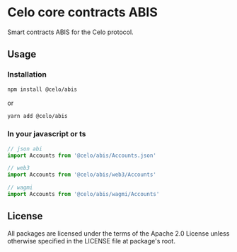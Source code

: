 # Celo core contracts ABIS

Smart contracts ABIS for the Celo protocol.

## Usage

### Installation

```bash
npm install @celo/abis
```

or

```bash
yarn add @celo/abis
```

### In your javascript or ts

```ts
// json abi
import Accounts from '@celo/abis/Accounts.json'

// web3
import Accounts from '@celo/abis/web3/Accounts'

// wagmi
import Accounts from '@celo/abis/wagmi/Accounts'
```

## License

All packages are licensed under the terms of the Apache 2.0 License unless otherwise specified in the LICENSE file at package's root.
